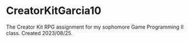 # CreatorKitGarcia10
The Creator Kit RPG assignment for my sophomore Game Programming II class. Created 2023/08/25.

